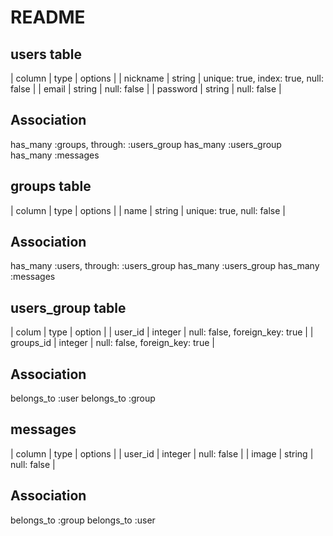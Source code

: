 # README

## users table
| column    |	type    | options      |
| nickname  | string  | unique: true, index: true, null: false |
| email     | string  | null: false  |
| password  | string  | null: false  |

## Association
  has_many :groups, through: :users_group
  has_many :users_group
  has_many :messages

## groups table
| column    |	type    | options      |
| name      | string  | unique: true, null: false |

## Association
  has_many :users, through: :users_group
  has_many :users_group
  has_many :messages


## users_group table
| colum     | type    | option |
| user_id   | integer | null: false, foreign_key: true |
| groups_id | integer | null: false, foreign_key: true |

## Association
belongs_to :user
belongs_to :group


## messages
| column    |	type    | options     |
| user_id   | integer | null: false |
| image     | string  | null: false |

## Association
belongs_to :group
belongs_to :user